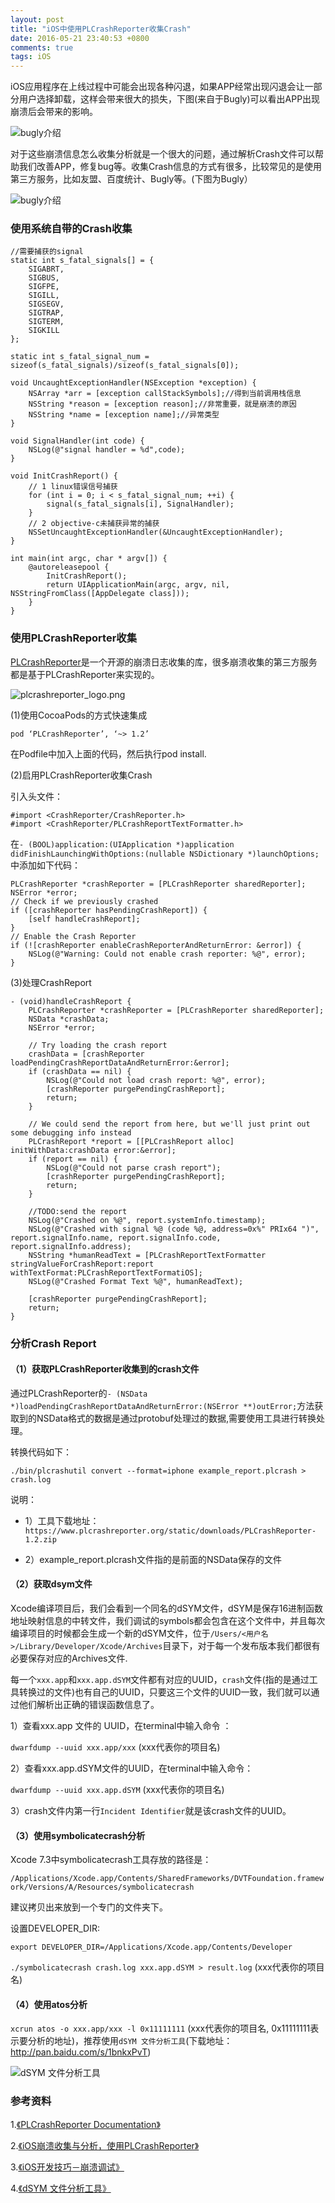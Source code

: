 ```yaml
---
layout: post
title: "iOS中使用PLCrashReporter收集Crash"
date: 2016-05-21 23:40:53 +0800
comments: true
tags: iOS
---
```


iOS应用程序在上线过程中可能会出现各种闪退，如果APP经常出现闪退会让一部分用户选择卸载，这样会带来很大的损失，下图(来自于Bugly)可以看出APP出现崩溃后会带来的影响。

![bugly介绍](/images/ios-plcrashreporter/bugly_introduction_1.jpg)

对于这些崩溃信息怎么收集分析就是一个很大的问题，通过解析Crash文件可以帮助我们改善APP，修复bug等。收集Crash信息的方式有很多，比较常见的是使用第三方服务，比如友盟、百度统计、Bugly等。(下图为Bugly）

![bugly介绍](/images/ios-plcrashreporter/bugly_introduction_2.png)

### 使用系统自带的Crash收集

```
//需要捕获的signal
static int s_fatal_signals[] = {
    SIGABRT,
    SIGBUS,
    SIGFPE,
    SIGILL,
    SIGSEGV,
    SIGTRAP,
    SIGTERM,
    SIGKILL
};

static int s_fatal_signal_num = sizeof(s_fatal_signals)/sizeof(s_fatal_signals[0]);

void UncaughtExceptionHandler(NSException *exception) {
    NSArray *arr = [exception callStackSymbols];//得到当前调用栈信息
    NSString *reason = [exception reason];//非常重要，就是崩溃的原因
    NSString *name = [exception name];//异常类型
}

void SignalHandler(int code) {
    NSLog(@"signal handler = %d",code);
}

void InitCrashReport() {
    // 1 linux错误信号捕获
    for (int i = 0; i < s_fatal_signal_num; ++i) {
        signal(s_fatal_signals[i], SignalHandler);
    }
    // 2 objective-c未捕获异常的捕获
    NSSetUncaughtExceptionHandler(&UncaughtExceptionHandler);
}

int main(int argc, char * argv[]) {
    @autoreleasepool {
        InitCrashReport();
        return UIApplicationMain(argc, argv, nil, NSStringFromClass([AppDelegate class]));
    }
}
```

### 使用PLCrashReporter收集

[PLCrashReporter](https://www.plcrashreporter.org)是一个开源的崩溃日志收集的库，很多崩溃收集的第三方服务都是基于PLCrashReporter来实现的。

![plcrashreporter_logo.png](/images/ios-plcrashreporter/plcrashreporter_logo.png)

(1)使用CocoaPods的方式快速集成

`pod ‘PLCrashReporter’, ‘~> 1.2’`

在Podfile中加入上面的代码，然后执行pod install.

(2)启用PLCrashReporter收集Crash

引入头文件：

```
#import <CrashReporter/CrashReporter.h>
#import <CrashReporter/PLCrashReportTextFormatter.h>
```

在`- (BOOL)application:(UIApplication *)application didFinishLaunchingWithOptions:(nullable NSDictionary *)launchOptions;`中添加如下代码：

```
PLCrashReporter *crashReporter = [PLCrashReporter sharedReporter];
NSError *error;
// Check if we previously crashed
if ([crashReporter hasPendingCrashReport]) {
	[self handleCrashReport];
}
// Enable the Crash Reporter
if (![crashReporter enableCrashReporterAndReturnError: &error]) {
	NSLog(@"Warning: Could not enable crash reporter: %@", error);
}
```

(3)处理CrashReport

```
- (void)handleCrashReport {
    PLCrashReporter *crashReporter = [PLCrashReporter sharedReporter];
    NSData *crashData;
    NSError *error;
    
    // Try loading the crash report
    crashData = [crashReporter loadPendingCrashReportDataAndReturnError:&error];
    if (crashData == nil) {
        NSLog(@"Could not load crash report: %@", error);
        [crashReporter purgePendingCrashReport];
        return;
    }
    
    // We could send the report from here, but we'll just print out some debugging info instead
    PLCrashReport *report = [[PLCrashReport alloc] initWithData:crashData error:&error];
    if (report == nil) {
        NSLog(@"Could not parse crash report");
        [crashReporter purgePendingCrashReport];
        return;
    }
    
    //TODO:send the report
    NSLog(@"Crashed on %@", report.systemInfo.timestamp);
    NSLog(@"Crashed with signal %@ (code %@, address=0x%" PRIx64 ")", report.signalInfo.name, report.signalInfo.code, report.signalInfo.address);
    NSString *humanReadText = [PLCrashReportTextFormatter stringValueForCrashReport:report withTextFormat:PLCrashReportTextFormatiOS];
    NSLog(@"Crashed Format Text %@", humanReadText);
    
    [crashReporter purgePendingCrashReport];
    return;
}
```

### 分析Crash Report

#### （1）获取PLCrashReporter收集到的crash文件

通过PLCrashReporter的`- (NSData *)loadPendingCrashReportDataAndReturnError:(NSError **)outError;`方法获取到的NSData格式的数据是通过protobuf处理过的数据,需要使用工具进行转换处理。

转换代码如下：

`./bin/plcrashutil convert --format=iphone example_report.plcrash > crash.log`

说明：

- 1）工具下载地址：`https://www.plcrashreporter.org/static/downloads/PLCrashReporter-1.2.zip`

- 2）example_report.plcrash文件指的是前面的NSData保存的文件

#### （2）获取dsym文件

Xcode编译项目后，我们会看到一个同名的dSYM文件，dSYM是保存16进制函数地址映射信息的中转文件，我们调试的symbols都会包含在这个文件中，并且每次编译项目的时候都会生成一个新的dSYM文件，位于`/Users/<用户名>/Library/Developer/Xcode/Archives`目录下，对于每一个发布版本我们都很有必要保存对应的Archives文件.

每一个`xxx.app`和`xxx.app.dSYM`文件都有对应的UUID，`crash`文件(指的是通过工具转换过的文件)也有自己的UUID，只要这三个文件的UUID一致，我们就可以通过他们解析出正确的错误函数信息了。

1）查看xxx.app 文件的 UUID，在terminal中输入命令 ：

`dwarfdump --uuid xxx.app/xxx` (xxx代表你的项目名)

2）查看xxx.app.dSYM文件的UUID，在terminal中输入命令：

`dwarfdump --uuid xxx.app.dSYM` (xxx代表你的项目名)

3）crash文件内第一行`Incident Identifier`就是该crash文件的UUID。

#### （3）使用symbolicatecrash分析

Xcode 7.3中symbolicatecrash工具存放的路径是：

`/Applications/Xcode.app/Contents/SharedFrameworks/DVTFoundation.framework/Versions/A/Resources/symbolicatecrash`

建议拷贝出来放到一个专门的文件夹下。

设置DEVELOPER_DIR:

`export DEVELOPER_DIR=/Applications/Xcode.app/Contents/Developer`

`./symbolicatecrash crash.log xxx.app.dSYM > result.log` (xxx代表你的项目名)

#### （4）使用atos分析

`xcrun atos -o xxx.app/xxx -l 0x11111111` (xxx代表你的项目名, 0x11111111表示要分析的地址)，推荐使用`dSYM 文件分析工具`(下载地址：http://pan.baidu.com/s/1bnkxPvT)

![dSYM 文件分析工具](/images/ios-plcrashreporter/dsym_tool.png)

### 参考资料

1.[《PLCrashReporter Documentation》](https://www.plcrashreporter.org/documentation)

2.[《iOS崩溃收集与分析，使用PLCrashReporter》](https://everettjf.github.io/2015/09/09/ios-plcrashreporter)

3.[《iOS开发技巧－崩溃调试》](http://www.jianshu.com/p/77660e626874)

4.[《dSYM 文件分析工具》](http://answerhuang.duapp.com/index.php/2014/07/06/dsym_tool/)